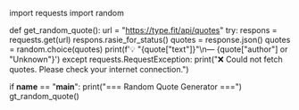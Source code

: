 import requests
import random

def get_random_quote():
    url = "https://type.fit/api/quotes"
    try:
        respons = requests.get(url)
        respons.rasie_for_status()
        quotes = response.json()
        quotes = random.choice(quotes)
        print(f'💡 "{quote["text"]}"\n— {quote["author"] or "Unknown"}')
    except requests.RequestException:
        print("❌ Could not fetch quotes. Please check your internet connection.")

if __name__ == "__main__":
    print("=== Random Quote Generator ===")
    gt_random_quote()
